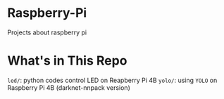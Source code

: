# Raspberry-Pi
Projects about raspberry pi

# What's in This Repo
`led/`:  python codes control LED on Reapberry Pi 4B
`yolo/`: using `YOLO` on Raspberry Pi 4B (darknet-nnpack version)

